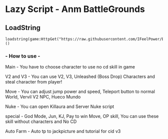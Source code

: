 # Lazy Script - Anm BattleGrounds
## LoadString
```
loadstring(game:HttpGet("https://raw.githubusercontent.com/IFeelPower/Battle/refs/heads/main/Latest"))()
```
### - How to use -
Main - You have to choose character to use no cd skill in game


V2 and V3 - You can use V2, V3, Unleashed (Boss Drop) Characters and steal character from player!


Move - You can adjust jump power and speed, Teleport button to normal World, Vervil V2 NPC, Hueco Mundo


Nuke - You can open Killaura and Server Nuke script


special - God Mode, Jun, KJ, Pay to win Move, OP skill, You can use these skill without characters and No CD


Auto Farm - Auto tp to jackpicture and tutorial for cid v3
